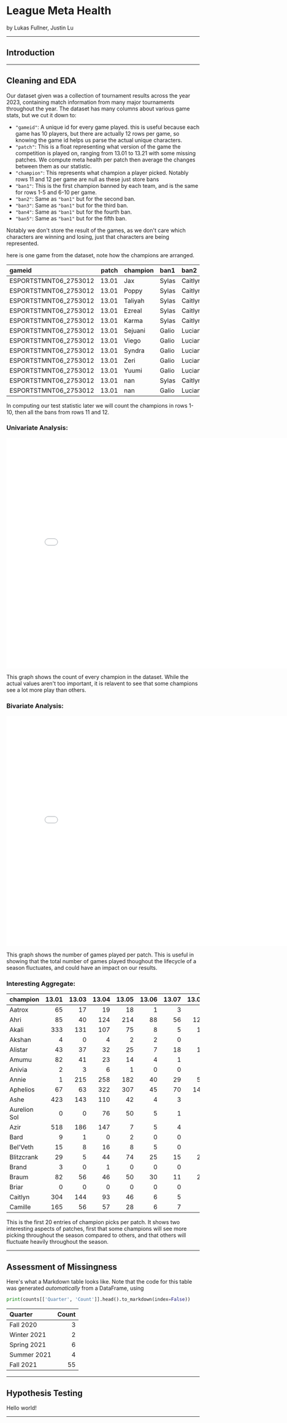 # League Meta Health

by Lukas Fullner, Justin Lu

---

## Introduction

---

## Cleaning and EDA

Our dataset given was a collection of tournament results across the year 2023, containing match information from many major
tournaments throughout the year.  The dataset has many columns about various game stats, but we cut it down to:

- `"gameid"`: A unique id for every game played.  this is useful because each game has 10 players, but there are actually
  12 rows per game, so knowing the game id helps us parse the actual unique characters.
- `"patch"`: This is a float representing what version of the game the competition is played on, ranging from 13.01 to 13.21
  with some missing patches.  We compute meta health per patch then average the changes between them as our statistic.
- `"champion"`: This represents what champion a player picked.  Notably rows 11 and 12 per game are null as these just store
  bans
- `"ban1"`: This is the first champion banned by each team, and is the same for rows 1-5 and 6-10 per game.
- `"ban2"`: Same as `"ban1"` but for the second ban.
- `"ban3"`: Same as `"ban1"` but for the third ban.
- `"ban4"`: Same as `"ban1"` but for the fourth ban.
- `"ban5"`: Same as `"ban1"` but for the fifth ban.

Notably we don't store the result of the games, as we don't care which characters are winning and losing, just that characters are being represented.

here is one game from the dataset, note how the champions are arranged.

| gameid                |   patch | champion   | ban1   | ban2    | ban3   | ban4   | ban5   |
|:----------------------|--------:|:-----------|:-------|:--------|:-------|:-------|:-------|
| ESPORTSTMNT06_2753012 |   13.01 | Jax        | Sylas  | Caitlyn | Wukong | Akali  | Yone   |
| ESPORTSTMNT06_2753012 |   13.01 | Poppy      | Sylas  | Caitlyn | Wukong | Akali  | Yone   |
| ESPORTSTMNT06_2753012 |   13.01 | Taliyah    | Sylas  | Caitlyn | Wukong | Akali  | Yone   |
| ESPORTSTMNT06_2753012 |   13.01 | Ezreal     | Sylas  | Caitlyn | Wukong | Akali  | Yone   |
| ESPORTSTMNT06_2753012 |   13.01 | Karma      | Sylas  | Caitlyn | Wukong | Akali  | Yone   |
| ESPORTSTMNT06_2753012 |   13.01 | Sejuani    | Galio  | Lucian  | Fiora  | Viktor | Azir   |
| ESPORTSTMNT06_2753012 |   13.01 | Viego      | Galio  | Lucian  | Fiora  | Viktor | Azir   |
| ESPORTSTMNT06_2753012 |   13.01 | Syndra     | Galio  | Lucian  | Fiora  | Viktor | Azir   |
| ESPORTSTMNT06_2753012 |   13.01 | Zeri       | Galio  | Lucian  | Fiora  | Viktor | Azir   |
| ESPORTSTMNT06_2753012 |   13.01 | Yuumi      | Galio  | Lucian  | Fiora  | Viktor | Azir   |
| ESPORTSTMNT06_2753012 |   13.01 | nan        | Sylas  | Caitlyn | Wukong | Akali  | Yone   |
| ESPORTSTMNT06_2753012 |   13.01 | nan        | Galio  | Lucian  | Fiora  | Viktor | Azir   |

In computing our test statistic later we will count the champions in rows 1-10, then all the bans from rows 11 and 12.

### Univariate Analysis:

<iframe src="assets/univariate.html" width=800 height=600 frameBorder=0></iframe>

This graph shows the count of every champion in the dataset.  While the actual values aren't too important, it is relavent to see 
that some champions see a lot more play than others.

### Bivariate Analysis:

<iframe src="assets/bivariate.html" width=800 height=600 frameBorder=0></iframe>

This graph shows the number of games played per patch.  This is useful in showing that the total number of games played thoughout the lifecycle of a season
fluctuates, and could have an impact on our results.

### Interesting Aggregate:

| champion     |   13.01 |   13.03 |   13.04 |   13.05 |   13.06 |   13.07 |   13.08 |   13.09 |   13.1 |   13.11 |   13.12 |   13.13 |   13.14 |   13.15 |   13.16 |   13.17 |   13.18 |   13.19 |   13.2 |   13.21 |
|:-------------|--------:|--------:|--------:|--------:|--------:|--------:|--------:|--------:|-------:|--------:|--------:|--------:|--------:|--------:|--------:|--------:|--------:|--------:|-------:|--------:|
| Aatrox       |      65 |      17 |      19 |      18 |       1 |       3 |       8 |       4 |     10 |      19 |       6 |      17 |     221 |      30 |       3 |       8 |      11 |      63 |     11 |       0 |
| Ahri         |      85 |      40 |     124 |     214 |      88 |      56 |     120 |      27 |    188 |     366 |     224 |     193 |     169 |      51 |       8 |      45 |      22 |      46 |      3 |       1 |
| Akali        |     333 |     131 |     107 |      75 |       8 |       5 |      11 |       4 |      9 |      44 |      44 |      44 |      17 |       5 |       0 |       8 |       7 |      38 |     11 |       0 |
| Akshan       |       4 |       0 |       4 |       2 |       2 |       0 |       0 |       0 |      1 |       4 |       1 |       8 |       3 |       1 |       0 |       3 |       1 |       3 |      0 |       0 |
| Alistar      |      43 |      37 |      32 |      25 |       7 |      18 |      18 |       6 |     16 |      22 |     209 |     258 |     230 |     109 |      12 |      73 |      57 |      96 |     10 |       3 |
| Amumu        |      82 |      41 |      23 |      14 |       4 |       1 |       1 |       0 |      9 |      14 |       7 |      38 |      34 |       5 |       0 |       5 |       4 |       3 |      1 |       0 |
| Anivia       |       2 |       3 |       6 |       1 |       0 |       0 |       0 |       0 |      0 |       0 |       0 |       2 |       0 |       0 |       0 |       0 |       1 |       0 |      0 |       0 |
| Annie        |       1 |     215 |     258 |     182 |      40 |      29 |      56 |      17 |    145 |     316 |     219 |      94 |      32 |       4 |       2 |       0 |       0 |       0 |      0 |       0 |
| Aphelios     |      67 |      63 |     322 |     307 |      45 |      70 |     148 |      39 |    297 |     696 |     364 |     223 |     132 |      26 |       5 |      10 |      12 |      69 |      4 |       2 |
| Ashe         |     423 |     143 |     110 |      42 |       4 |       3 |       2 |       1 |     15 |      14 |     130 |     178 |      62 |       1 |       2 |      15 |      12 |      31 |      7 |       0 |
| Aurelion Sol |       0 |       0 |      76 |      50 |       5 |       1 |       6 |       0 |     12 |       8 |       7 |       5 |       3 |       0 |       0 |       1 |       0 |       2 |      0 |       0 |
| Azir         |     518 |     186 |     147 |       7 |       5 |       4 |       1 |       2 |      8 |     201 |     286 |     327 |     273 |      74 |      10 |      33 |      15 |      96 |      9 |       3 |
| Bard         |       9 |       1 |       0 |       2 |       0 |       0 |       0 |       0 |      0 |       1 |       0 |       3 |       2 |       0 |       2 |       0 |       4 |       7 |      2 |       0 |
| Bel'Veth     |      15 |       8 |      16 |       8 |       5 |       0 |       1 |       0 |      8 |       5 |      22 |      13 |      15 |       1 |       1 |       4 |      10 |      15 |      0 |       0 |
| Blitzcrank   |      29 |       5 |      44 |      74 |      25 |      15 |      25 |       9 |     24 |      76 |      80 |      54 |      29 |       5 |       0 |       5 |       5 |      18 |      1 |       0 |
| Brand        |       3 |       0 |       1 |       0 |       0 |       0 |       0 |       0 |      1 |       0 |       0 |       0 |       0 |       0 |       0 |       0 |       0 |       0 |      0 |       0 |
| Braum        |      82 |      56 |      46 |      50 |      30 |      11 |      22 |       5 |     39 |      63 |     117 |     195 |     124 |      29 |       4 |      22 |      16 |      26 |      6 |       1 |
| Briar        |       0 |       0 |       0 |       0 |       0 |       0 |       0 |       0 |      0 |       0 |       0 |       0 |       0 |       0 |       0 |       0 |       0 |       3 |      3 |       1 |
| Caitlyn      |     304 |     144 |      93 |      46 |       6 |       5 |       0 |       0 |      1 |       1 |       0 |       1 |       1 |       0 |       7 |       4 |       2 |      12 |      3 |       0 |
| Camille      |     165 |      56 |      57 |      28 |       6 |       7 |       5 |       6 |     16 |      18 |       7 |      14 |       8 |       7 |       4 |       8 |       7 |       8 |      1 |       0 |

This is the first 20 entries of champion picks per patch. It shows two interesting aspects of patches, first that some champions will see more picking throughout the season compared to others,
and that others will fluctuate heavily throughout the season.

---

## Assessment of Missingness

Here's what a Markdown table looks like. Note that the code for this table was generated _automatically_ from a DataFrame, using

```py
print(counts[['Quarter', 'Count']].head().to_markdown(index=False))
```

| Quarter     |   Count |
|:------------|--------:|
| Fall 2020   |       3 |
| Winter 2021 |       2 |
| Spring 2021 |       6 |
| Summer 2021 |       4 |
| Fall 2021   |      55 |

---

## Hypothesis Testing

Hello world!

---
